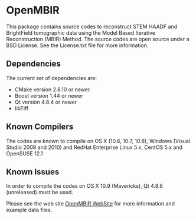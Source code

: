 # OpenMBIR #

This package contains source codes to reconstruct STEM HAADF and BrightField tomographic data using the 
Model Based Iterative Reconstruction (MBIR) Method. The source codes are open source
under a BSD License. See the License.txt file for more information.

## Dependencies ##
The current set of dependencies are:

+ CMake version 2.8.10 or newer.
+ Boost version 1.44 or newer
+ Qt version 4.8.4 or newer
+ libTiff

## Known Compilers ##
The codes are known to compile on OS X (10.6, 10.7, 10.8), Windows (Visual Studio 2008 and 2010)
and RedHat Enterprise Linux 5.x, CentOS 5.x and OpenSUSE 12.1

## Known Issues ##

In order to compile the codes on OS X 10.9 (Mavericks), Qt 4.8.6 (unreleased) must be used.

Please see the web site [OpenMBIR WebSite](http://www.openmbir.org) for more information and example data files.

